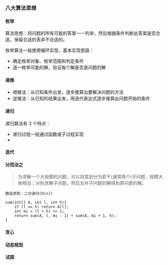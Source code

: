 ### 八大算法思想
#### 枚举
算法思想：将问题的所有可能的答案一一列举，然后根据条件判断此答案是否合适，保留合适的丢弃不合适的。

枚举算法一般使用循环实现，基本实现思路：
- 确定枚举对象、枚举范围和判定条件
- 逐一枚举可能的解，验证每个解是否是问题的解
#### 递推
- 顺推法：从已知条件出发，逐步推算出要解决问题的方法
- 逆推法：从已知的结果出发，用迭代表达式逐步推算出问题开始的条件
#### 递归
递归算法有 3 个特点：
- 递归过程一般通过函数或子过程实现
- 
#### 迭代
#### 分而治之
> 为求解一个大规模的问题，可以将其划分为若干(通常两个)子问题，规模大体相当；分别求解子问题，然后合并子问题的解得到原问题的解。
```
数组求和：二分递归(O(n))

sum(int[] A, int l, int h){
    if (l == h) return A[l];
    int mi = (l + h) >> 1;
    return sum(A, l, mi - 1) + sum(A, mi + 1, h);
}
```
#### 贪心
#### 动态规划
#### 试探